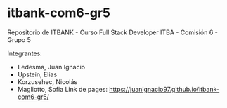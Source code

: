 # itbank-com6-gr5
Repositorio de ITBANK - Curso Full Stack Developer ITBA - Comisión 6 - Grupo 5

Integrantes: 
- Ledesma, Juan Ignacio
- Upstein, Elias
- Korzusehec, Nicolás
- Magliotto, Sofia
Link de pages: https://juanignacio97.github.io/itbank-com6-gr5/
